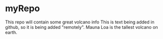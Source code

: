 # myRepo
This repo will contain some great volcano info
This is text being added in github, so it is being added "remotely".
Mauna Loa is the tallest volcano on earth.
